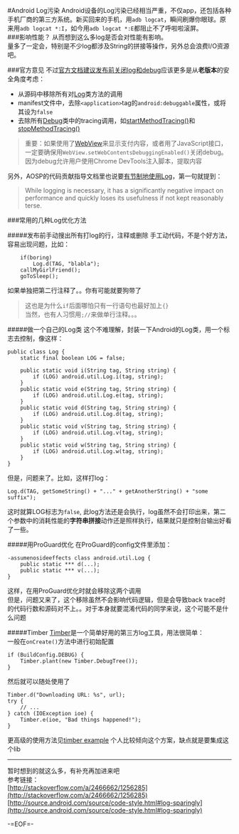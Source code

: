 #Android Log污染
Android设备的Log污染已经相当严重，不仅app，还包括各种手机厂商的第三方系统。新买回来的手机，用`adb logcat`，瞬间刷爆你眼球。原来用`adb logcat *:I`，如今用`adb logcat *:E`都阻止不了呼啦啦滚屏。  
###影响性能？
从而想到这么多log是否会对性能有影响。  
量多了一定会，特别是不少log都涉及String的拼接等操作，另外总会浪费I/O资源吧。  

###官方意见
不过[官方文档建议发布前关闭log和debug](http://developer.android.com/tools/publishing/preparing.html)应该更多是从**老版本**的安全角度考虑：  

* 从源码中移除所有对[Log](http://developer.android.com/reference/android/util/Log.html)类方法的调用
* manifest文件中，去除`<application>`tag的`android:debuggable`属性，或将其设为`false`
* 去除所有[Debug](http://developer.android.com/reference/android/os/Debug.html)类中的tracing调用，如[startMethodTracing()](http://developer.android.com/reference/android/os/Debug.html#startMethodTracing)和[stopMethodTracing()](http://developer.android.com/reference/android/os/Debug.html#stopMethodTracing)
>重要：如果使用了[WebView](http://developer.android.com/reference/android/webkit/WebView.html)来显示支付内容，或者用了JavaScript接口，一定要确保用`WebView.setWebContentsDebuggingEnabled()`关闭debug。因为debug允许用户使用Chrome DevTools注入脚本，提取内容

另外，AOSP的代码贡献指导文档里也说要[有节制地使用Log](http://source.android.com/source/code-style.html#log-sparingly)，第一句就提到：  
>While logging is necessary, it has a significantly negative impact on performance and quickly loses its usefulness if not kept reasonably terse.

###常用的几种Log优化方法

#####发布前手动搜出所有打log的行，注释或删除
手工动代码，不是个好方法，容易出现问题，比如：  

		if(boring)
			Log.d(TAG, "blabla");
		callMyGirlFriend();
		goToSleep();
如果单独把第二行注释了。。你有可能就要狗带了  
>这也是为什么`if`后面哪怕只有一行语句也最好加上`{}`  
当然，也有人习惯用`;//`来做单行注释。。。

#####做一个自己的Log类
这个不难理解，封装一下Android的Log类，用一个标志去控制，像这样：  
	
	public class Log {
    	static final boolean LOG = false;

    	public static void i(String tag, String string) {
        	if (LOG) android.util.Log.i(tag, string);
    	}
    	public static void e(String tag, String string) {
        	if (LOG) android.util.Log.e(tag, string);
    	}
    	public static void d(String tag, String string) {
        	if (LOG) android.util.Log.d(tag, string);
    	}
    	public static void v(String tag, String string) {
        	if (LOG) android.util.Log.v(tag, string);
    	}
    	public static void w(String tag, String string) {
        	if (LOG) android.util.Log.w(tag, string);
    	}
	}
	
但是，问题来了。比如，这样打log：  

	Log.d(TAG, getSomeString() + "..." + getAnotherString() + "some suffix");
这时就算LOG标志为`false`, 此log方法还是会执行，log虽然不会打印出来，第二个参数中的消耗性能的**字符串拼接**动作还是照样执行，结果就只是控制台输出好看了一些。

#####用ProGuard优化
在ProGuard的config文件里添加：

	-assumenosideeffects class android.util.Log {
    	public static *** d(...);
    	public static *** v(...);
	}
这样，在用ProGuard优化时就会移除这两个调用  
但是，问题又来了，这个移除虽然不会影响代码逻辑，但是会导致back trace时的代码行数和源码对不上。。对于本身就要混淆代码的同学来说，这个可能不是什么问题

#####Timber
[Timber](https://github.com/JakeWharton/timber)是一个简单好用的第三方log工具，用法很简单：  
一般在`onCreate()`方法中进行初始配置  

	if (BuildConfig.DEBUG) {
		Timber.plant(new Timber.DebugTree());
	}
然后就可以随处使用了  

	Timber.d("Downloading URL: %s", url);
	try {
  		// ...
	} catch (IOException ioe) {
  		Timber.e(ioe, "Bad things happened!");
	}
更高级的使用方法见[timber example](https://github.com/JakeWharton/timber/tree/master/timber-sample)
个人比较倾向这个方案，缺点就是要集成这个lib

***
暂时想到的就这么多，有补充再加进来吧  
参考链接：  
[http://stackoverflow.com/a/2466662/1256285](http://stackoverflow.com/a/2466662/1256285)  
[http://source.android.com/source/code-style.html#log-sparingly](http://source.android.com/source/code-style.html#log-sparingly)  

-=EOF=-